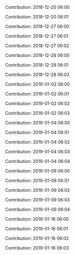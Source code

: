 Contribution: 2018-12-20 06:00

Contribution: 2018-12-20 06:01

Contribution: 2018-12-27 06:00

Contribution: 2018-12-27 06:01

Contribution: 2018-12-27 06:02

Contribution: 2018-12-28 06:00

Contribution: 2018-12-28 06:01

Contribution: 2018-12-28 06:02

Contribution: 2019-01-02 06:00

Contribution: 2019-01-02 06:01

Contribution: 2019-01-02 06:02

Contribution: 2019-01-02 06:03

Contribution: 2019-01-04 06:00

Contribution: 2019-01-04 06:01

Contribution: 2019-01-04 06:02

Contribution: 2019-01-04 06:03

Contribution: 2019-01-04 06:04

Contribution: 2019-01-09 06:00

Contribution: 2019-01-09 06:01

Contribution: 2019-01-09 06:02

Contribution: 2019-01-09 06:03

Contribution: 2019-01-09 06:04

Contribution: 2019-01-16 06:00

Contribution: 2019-01-16 06:01

Contribution: 2019-01-16 06:02

Contribution: 2019-01-16 06:03

